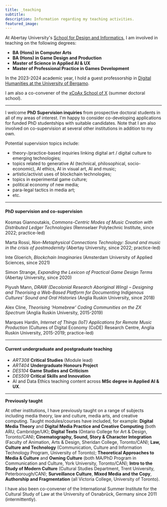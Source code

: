 ```yaml
---
title: _teaching
subtitle:
description: Information regarding my teaching activities.
featured_image:
---
```


At Abertay University's [School for Design and Informatics](https://www.abertay.ac.uk/schools/school-of-design-and-informatics/), I am involved in teaching on the following degrees:
- **BA (Hons) in Computer Arts**
- **BA (Hons) in Game Design and Production**
- **Master of Science in Applied AI & UX**
- **Master of Professional Practice in Games Development**

In the 2023-2024 academic year, I hold a guest professorship in [Digital Humanities at the University of Bergamo](https://ls-tsce.unibg.it/en).

I am also a co-convener of the [xCoAx School of X](https://classof23.xcoax.org/) (summer doctoral school).

---

I welcome **PhD Supervision inquiries** from prospective doctoral students in all of my areas of interest. I'm happy to consider co-developing applications for funded PhD studentships with suitable candidates. Note that I am also involved on co-supervision at several other institutions in addition to my own.

Potential supervision topics include:

- theory-/practice-based inquiries linking digital art / digital culture to emerging technologies;
- topics related to generative AI (technical, philosophical, socio-economic), AI ethics, AI in visual art, AI and music;
- artistic/activist uses of blockchain technologies;
- topics in experimental game culture;
- political economy of new media;
- para-legal tactics in media art;
- etc.

---

#### PhD supervision and co-supervision

Kosmas Giannoutakis, _Commons-Centric Modes of Music Creation with Distributed Ledger Technologies_ (Rennselaer Polytechnic Institute, since 2022; practice-led)

Marta Rossi, _Non-Metaphysical Connections Technology: Sound and music in the crisis of postmodernity_ (Abertay University, since 2022; practice-led)

Inte Gloerich, _Blockchain Imaginaries_ (Amsterdam University of Applied Sciences, since 2021)

Simon Strange, _Expanding the Lexicon of Practical Game Design Terms_ (Abertay University, since 2020)

Piyush Mann, _DRAW (Decolonial Research Aboriginal Wing) – Designing and Theorising a Web-Based Platform for Documenting Indigenous Cultures’ Sound and Oral Histories_ (Anglia Ruskin University, since 2018)

Alex Cline, _Theorising ‘Homebrew’ Coding Communities on the ZX Spectrum_ (Anglia Ruskin University, 2015-2019)

Marques Hardin, _Internet of Things (IoT) Applications for Remote Music Production_ (Cultures of Digital Economy (CoDE) Research Centre, Anglia Ruskin University, 2015-2019; practice-led)

---

#### Current undergraduate and postgraduate teaching

- _ART308_ **Critical Studies** (Module lead)
- _ART404_ **Undergraduate Honours Project**
- _DES104_ **Game Studies and Criticism**
- _DES509_ **Critical Skills and Innovation**
- AI and Data Ethics teaching content across **MSc degree in Applied AI & UX**.

---

**Previously taught**

At other institutions, I have previously taught on a range of subjects including media theory, law and culture, media arts, and creative computing. Taught modules/courses have included, for example: **Digital Media Theory** and **Digital Media Practice and Creative Computing** (both ARU, Cambridge/UK); **Digital Texts** (Ontario College for Art & Design, Toronto/CAN); **Cinematography, Sound, Story & Character Integration** (Faculty of Animation, Arts & Design, Sheridan College, Toronto/CAN); **Law, Culture and Technology** (Communication, Culture and Information Technology Program, University of Toronto); **Theoretical Approaches to Media & Culture** and **Owning Culture** (both MA/PhD Program in Communication and Culture, York University, Toronto/CAN); **Intro to the Study of Modern Culture** (Cultural Studies Department, Trent University, Peterborough/CAN); **Surveillance Culture**, **Mixed Media and the Copy**, **Authorship and Fragmentation** (all Victoria College, University of Toronto).

I have also been co-convener of the International Summer Institute for the Cultural Study of Law at the University of Osnabrück, Germany since 2011 (intermittently).

